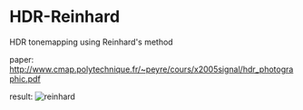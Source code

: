 # HDR-Reinhard
HDR tonemapping using Reinhard's method

paper: http://www.cmap.polytechnique.fr/~peyre/cours/x2005signal/hdr_photographic.pdf

result:
![reinhard](https://cloud.githubusercontent.com/assets/16308037/21795266/d41a19e8-d73b-11e6-8ceb-8d8b579a625b.png)